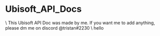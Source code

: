 # Ubisoft_API_Docs
\\ This Ubisoft API Doc was made by me. If you want me to add anything, please dm me on discord @tristan#2230
\\ hello
